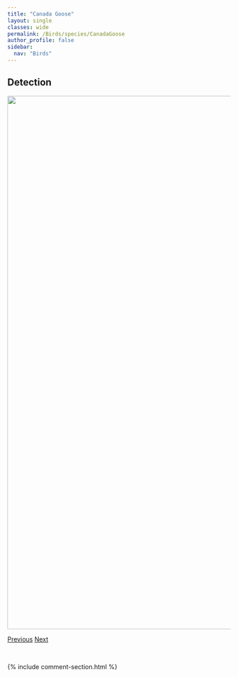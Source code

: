 ```yaml
---
title: "Canada Goose"
layout: single
classes: wide
permalink: /Birds/species/CanadaGoose
author_profile: false
sidebar:
  nav: "Birds"
---
```


<h2>Detection</h2>

<a href="https://drive.google.com/uc?export=view&id=13FZhuhw6XriKIRP2mxiI72KNH71v4nBN">
<img src="https://drive.google.com/uc?export=view&id=13FZhuhw6XriKIRP2mxiI72KNH71v4nBN" height = "1200" width = "800">
</a>


<a href="/DevelopmentWebsite/Birds/species/CaliforniaGull" class="pagination--pager" title="Larus californicus">Previous</a> <a href="/DevelopmentWebsite/Birds/species/Canvasback" class="pagination--pager" title="Aythya valisineria">Next</a>

<p>&nbsp;</p>

{% include comment-section.html %}
